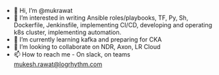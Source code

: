 - 👋 Hi, I’m @mukrawat <Mukesh>
- 👀 I’m interested in writing Ansible roles/playbooks, TF, Py, Sh, Dockerfile, Jenkinsfile, implementing CI/CD, developing and operating k8s cluster, implementing automation.
- 🌱 I’m currently learning kafka and preparing for CKA
- 💞️ I’m looking to collaborate on NDR, Axon, LR Cloud
- 📫 How to reach me - On slack, on teams <mukesh.rawat@logrhythm.com>

<!---
mukrawat/mukrawat is a ✨ special ✨ repository because its `README.md` (this file) appears on your GitHub profile.
You can click the Preview link to take a look at your changes.

NOTE: You can check my contribution in mistnet repositories, thanks.
--->
